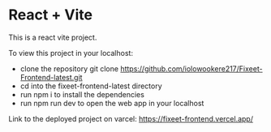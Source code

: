 # React + Vite

This is a react vite project.

To view this project in your localhost:

- clone the repository
  git clone https://github.com/iolowookere217/Fixeet-Frontend-latest.git
- cd into the fixeet-frontend-latest directory
- run npm i to install the dependencies
- run npm run dev to open the web app in your localhost

Link to the deployed project on varcel:
https://fixeet-frontend.vercel.app/
